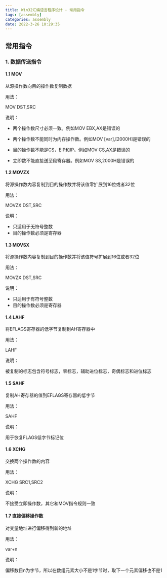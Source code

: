 ```yaml
---
title: Win32汇编语言程序设计 - 常用指令
tags: [assembly]
categories: assembly
date: 2022-3-26 10:29:35
---
```


## 常用指令

### 1. 数据传送指令

#### 1.1 MOV

从源操作数向目的操作数复制数据

用法：

MOV DST,SRC

说明：

* 两个操作数尺寸必须一致。例如MOV EBX,AX是错误的

* 两个操作数不能同时为内存操作数。例如MOV [var],[2000H]是错误的
* 目的操作数不能是CS，EIP和IP。例如MOV CS,AX是错误的
* 立即数不能直接送至段寄存器。例如MOV SS,2000H是错误的

#### 1.2 MOVZX

将源操作数内容复制到目的操作数并将该值零扩展到16位或者32位

用法：

MOVZX DST,SRC

说明：

* 只适用于无符号整数
* 目的操作数必须是寄存器

#### 1.3 MOVSX

将源操作数内容复制到目的操作数并将该值符号扩展到16位或者32位

用法：

MOVZX DST,SRC

说明：

* 只适用于有符号整数
* 目的操作数必须是寄存器

#### 1.4 LAHF

将EFLAGS寄存器的低字节复制到AH寄存器中

用法：

LAHF

说明：

被复制的标志包含符号标志，零标志，辅助进位标志，奇偶标志和进位标志

#### 1.5 SAHF

复制AH寄存器的值到EFLAGS寄存器的低字节

用法：

SAHF

说明：

用于恢复FLAGS低字节标记位

#### 1.6 XCHG

交换两个操作数的内容

用法：

XCHG SRC1,SRC2

说明：

不接受立即操作数，其它和MOV指令规则一致

#### 1.7 直接偏移操作数

对变量地址进行偏移得到新的地址

用法：

var+n

说明：

偏移数目n为字节，所以在数组元素大小不是1字节时，取下一个元素偏移也不是1









